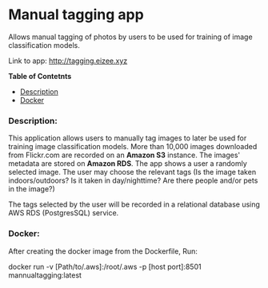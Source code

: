 # Manual tagging app

Allows manual tagging of photos by users to be used for training of image classification models.  

Link to app: http://tagging.eizee.xyz

**Table of Contetnts**
- [Description](#description)
- [Docker](#Docker)

### **Description:**

This application allows users to manually tag images to later be used for training image
classification models. More than 10,000 images downloaded from Flickr.com
are recorded on an **Amazon **S3**** instance. The images' metadata are stored on **Amazon RDS**. 
The app shows a user a randomly selected image. The user may choose the relevant tags 
(Is the image taken indoors/outdoors? Is it taken in day/nighttime? Are there people and/or pets in the image?)

The tags selected by the user will be recorded in a relational database using AWS RDS (PostgresSQL) service.

### **Docker:**

After creating the docker image from the Dockerfile, Run:

docker run -v [Path/to/.aws]:/root/.aws -p [host port]:8501 mannualtagging:latest  